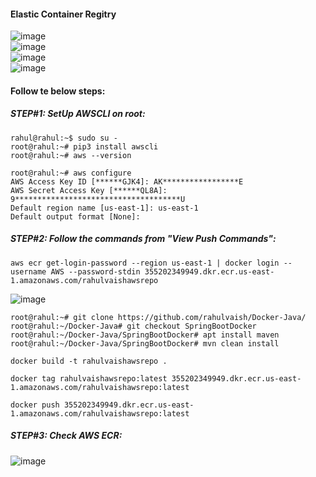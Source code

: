#### Elastic Container Regitry

![image](https://user-images.githubusercontent.com/689226/77225678-37493600-6b97-11ea-97e6-89e3ff1f97b8.png)
<br>
![image](https://user-images.githubusercontent.com/689226/77228186-a761b700-6bab-11ea-9c86-15259efd0cc7.png)
<br>
![image](https://user-images.githubusercontent.com/689226/77225692-6fe90f80-6b97-11ea-8d8b-ec6e6adb451f.png)
<br>
![image](https://user-images.githubusercontent.com/689226/77225698-79727780-6b97-11ea-9cdc-93c8fe4f6a09.png)
<br>
#### Follow te below steps:
##### STEP#1: SetUp AWSCLI on root:
```
rahul@rahul:~$ sudo su -
root@rahul:~# pip3 install awscli
root@rahul:~# aws --version
```
```
root@rahul:~# aws configure
AWS Access Key ID [******GJK4]: AK*****************E            
AWS Secret Access Key [******QL8A]: 9*************************************U
Default region name [us-east-1]: us-east-1
Default output format [None]:
```
##### STEP#2: Follow the commands from "View Push Commands":
```
aws ecr get-login-password --region us-east-1 | docker login --username AWS --password-stdin 355202349949.dkr.ecr.us-east-1.amazonaws.com/rahulvaishawsrepo
```
![image](https://user-images.githubusercontent.com/689226/77229196-6d47e380-6bb2-11ea-8e27-9111257b524d.png)

```
root@rahul:~# git clone https://github.com/rahulvaish/Docker-Java/
root@rahul:~/Docker-Java# git checkout SpringBootDocker
root@rahul:~/Docker-Java/SpringBootDocker# apt install maven
root@rahul:~/Docker-Java/SpringBootDocker# mvn clean install
```

```
docker build -t rahulvaishawsrepo .
```
```
docker tag rahulvaishawsrepo:latest 355202349949.dkr.ecr.us-east-1.amazonaws.com/rahulvaishawsrepo:latest
```
```
docker push 355202349949.dkr.ecr.us-east-1.amazonaws.com/rahulvaishawsrepo:latest
```
##### STEP#3: Check AWS ECR:

![image](https://user-images.githubusercontent.com/689226/77230077-c403ec00-6bb7-11ea-9d2e-6128a13573e1.png)



